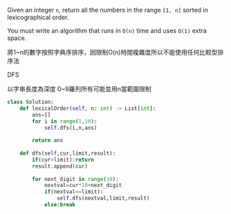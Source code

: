 Given an integer `n`, return all the numbers in the range `[1, n]` sorted in lexicographical order.

You must write an algorithm that runs in `O(n)` time and uses `O(1)` extra space.

將1~n的數字按照字典序排序，因限制O(n)時間複雜度所以不能使用任何比較型排序法

DFS

以字串長度為深度 0~9羅列所有可能並用n當範圍限制

```python
class Solution:
    def lexicalOrder(self, n: int) -> List[int]:
        ans=[]
        for i in range(1,10):
            self.dfs(i,n,ans)
            
        return ans
    
    def dfs(self,cur,limit,result):
        if(cur>limit):return
        result.append(cur)
        
        for next_digit in range(10):
            nextval=cur*10+next_digit
            if(nextval<=limit):
                self.dfs(nextval,limit,result)
            else:break
```